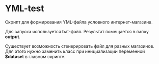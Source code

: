 # YML-test
 Скрипт для формирования YML-файла условного интернет-магазина.

Для запуска используется bat-файл. Результат помещается в папку **output**.

Существует возможность сгенерировать файл для разных магазинов. Для этого нужно 
заменить класс при инициализации переменной **$dataset** в главном скрипте.

